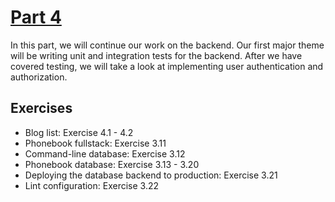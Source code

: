 # [Part 4](https://fullstackopen.com/en/part4)

In this part, we will continue our work on the backend. Our first major theme will be writing unit and integration tests for the backend. After we have covered testing, we will take a look at implementing user authentication and authorization.

## Exercises

* Blog list:  Exercise 4.1 - 4.2
* Phonebook fullstack: Exercise 3.11
* Command-line database: Exercise 3.12
* Phonebook database: Exercise 3.13 - 3.20
* Deploying the database backend to production: Exercise 3.21
* Lint configuration: Exercise 3.22
  
